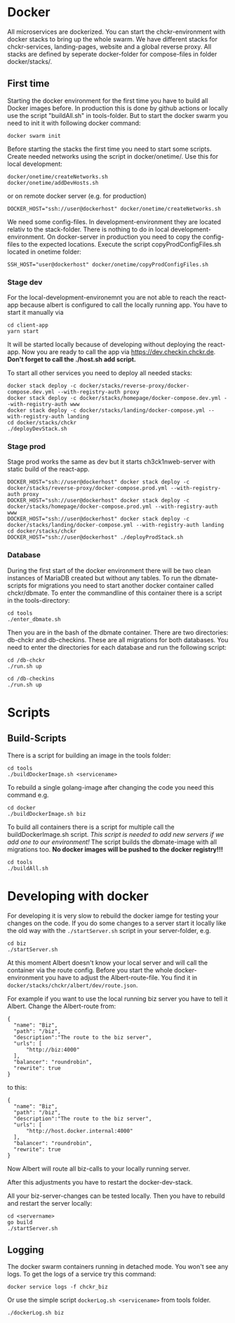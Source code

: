# Docker
All microservices are dockerized. You can start the chckr-environment with docker stacks to bring up the whole swarm. 
We have different stacks for chckr-services, landing-pages, website and a global reverse proxy. All stacks are defined
by seperate docker-folder for compose-files in folder docker/stacks/.

## First time
Starting the docker environment for the first time you have to build all Docker images before. In production this is done
by github actions or locally use the script "buildAll.sh" in tools-folder. But to start the docker
swarm you need to init it with following docker command:

```
docker swarm init
```

Before starting the stacks the first time you need to start some scripts. Create needed networks using the script in
docker/onetime/. Use this for local development:

```
docker/onetime/createNetworks.sh
docker/onetime/addDevHosts.sh
```

or on remote docker server (e.g. for production)
```
DOCKER_HOST="ssh://user@dockerhost" docker/onetime/createNetworks.sh
```

We need some config-files. In development-environment they are located relativ to the stack-folder. There is nothing to
do in local development-environment. On docker-server in production you need to copy the config-files to the expected
locations. Execute the script copyProdConfigFiles.sh located in onetime folder:

```
SSH_HOST="user@dockerhost" docker/onetime/copyProdConfigFiles.sh
```

### Stage dev
For the local-development-environemnt you are not able to reach the react-app because albert is configured to call the
locally running app. You have to start it manually via
```
cd client-app
yarn start
```
It will be started locally because of developing without deploying the react-app. Now you are ready to call the app via
https://dev.checkin.chckr.de. __Don't forget to call the ./host.sh add script.__

To start all other services you need to deploy all needed stacks:

```
docker stack deploy -c docker/stacks/reverse-proxy/docker-compose.dev.yml --with-registry-auth proxy
docker stack deploy -c docker/stacks/homepage/docker-compose.dev.yml --with-registry-auth www
docker stack deploy -c docker/stacks/landing/docker-compose.yml --with-registry-auth landing
cd docker/stacks/chckr
./deployDevStack.sh
```


### Stage prod
Stage prod works the same as dev but it starts ch3ck1nweb-server with static build of the react-app.

```
DOCKER_HOST="ssh://user@dockerhost" docker stack deploy -c docker/stacks/reverse-proxy/docker-compose.prod.yml --with-registry-auth proxy
DOCKER_HOST="ssh://user@dockerhost" docker stack deploy -c docker/stacks/homepage/docker-compose.prod.yml --with-registry-auth www
DOCKER_HOST="ssh://user@dockerhost" docker stack deploy -c docker/stacks/landing/docker-compose.yml --with-registry-auth landing
cd docker/stacks/chckr
DOCKER_HOST="ssh://user@dockerhost" ./deployProdStack.sh
```


### Database
During the first start of the docker environment there will be two clean instances of MariaDB created but without any
tables. To run the dbmate-scripts for migrations you need to start another docker container called chckr/dbmate. To enter
the commandline of this container there is a script in the tools-directory:

```
cd tools
./enter_dbmate.sh
```

Then you are in the bash of the dbmate container. There are two directories: db-chckr and db-checkins. These are all
migrations for both databases. You need to enter the directories for each database and run the following script:
```
cd /db-chckr
./run.sh up

cd /db-checkins
./run.sh up
```


# Scripts

## Build-Scripts
There is a script for building an image in the tools folder:

```
cd tools
./buildDockerImage.sh <servicename>
```
To rebuild a single golang-image after changing the code you need this command e.g.
```
cd docker
./buildDockerImage.sh biz
```

To build all containers there is a script for multiple call the buildDockerImage.sh script. _This script is needed to
add new servers if we add one to our environment!_ The script builds the dbmate-image with all migrations too. __No docker images will be pushed to the docker registry!!!__
```
cd tools
./buildAll.sh
```

# Developing with docker
For developing it is very slow to rebuild the docker iamge for testing your changes on the code. If you do some changes to a server start it locally like the old way with the `./startServer.sh` script in your server-folder, e.g.
```
cd biz
./startServer.sh
```
At this moment Albert doesn't know your local server and will call the container via the route config. Before you start the whole docker-environment you have to adjust the Albert-route-file. You find it in `docker/stacks/chckr/albert/dev/route.json`.

For example if you want to use the local running biz server you have to tell it Albert. Change the Albert-route from:
```
{
  "name": "Biz",
  "path": "/biz",
  "description":"The route to the biz server",
  "urls": [
      "http://biz:4000"
  ],
  "balancer": "roundrobin",
  "rewrite": true
}
```
to this:
```
{
  "name": "Biz",
  "path": "/biz",
  "description":"The route to the biz server",
  "urls": [
      "http://host.docker.internal:4000"
  ],
  "balancer": "roundrobin",
  "rewrite": true
}
```
Now Albert will route all biz-calls to your locally running server.

After this adjustments you have to restart the docker-dev-stack.

All your biz-server-changes can be tested locally. Then you have to rebuild and restart the server locally:
```
cd <servername>
go build
./startServer.sh
```

## Logging
The docker swarm containers running in detached mode. You won't see any logs. To get the
logs of a service try this command:
```
docker service logs -f chckr_biz
```
Or use the simple script `dockerLog.sh <servicename>` from tools folder.
```
./dockerLog.sh biz
```
